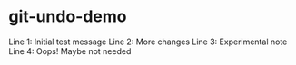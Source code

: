 # git-undo-demo
Line 1: Initial test message
Line 2: More changes
Line 3: Experimental note
Line 4: Oops! Maybe not needed
